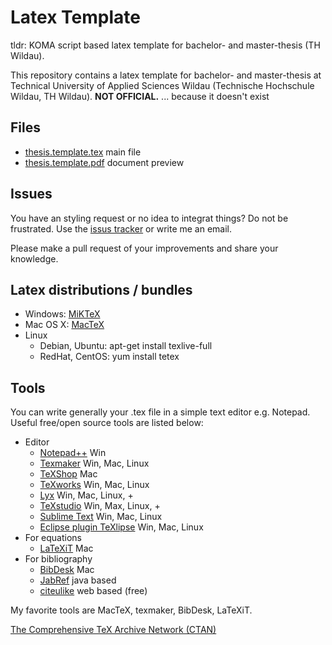 # Latex Template

tldr: KOMA script based latex template for bachelor- and master-thesis (TH Wildau).

This repository contains a latex template for bachelor- and master-thesis at Technical University of Applied Sciences Wildau (Technische Hochschule Wildau, TH Wildau). **NOT OFFICIAL.** ... because it doesn't exist

## Files
- [thesis.template.tex](thesis.template.tex) main file
- [thesis.template.pdf](https://github.com/der-basti/de.th.wildau.latex/raw/master/thesis.template.pdf) document preview

## Issues
You have an styling request or no idea to integrat things? Do not be frustrated. Use the [issus tracker](https://github.com/der-basti/de.th.wildau.latex/issues) or write me an email.

Please make a pull request of your improvements and share your knowledge.

## Latex distributions / bundles

- Windows: [MiKTeX](http://miktex.org/)
- Mac OS X: [MacTeX](https://www.tug.org/mactex/)
- Linux
	- Debian, Ubuntu: apt-get install texlive-full
	- RedHat, CentOS: yum install tetex

## Tools

You can write generally your .tex file in a simple text editor e.g. Notepad.
Useful free/open source tools are listed below:

- Editor
	- [Notepad++](https://notepad-plus-plus.org/) Win
	- [Texmaker](https://www.xm1math.net/texmaker/) Win, Mac, Linux
	- [TeXShop](http://pages.uoregon.edu/koch/texshop/) Mac
	- [TeXworks](https://www.tug.org/texworks/) Win, Mac, Linux
	- [Lyx](http://www.lyx.org/) Win, Mac, Linux, +
	- [TeXstudio](http://texstudio.sourceforge.net/) Win, Max, Linux, +
	- [Sublime Text](https://www.sublimetext.com/) Win, Mac, Linux
	- [Eclipse plugin TeXlipse](http://texlipse.sourceforge.net/) Win, Mac, Linux
- For equations
	- [LaTeXiT](https://www.chachatelier.fr/latexit/) Mac
- For bibliography
	- [BibDesk](http://bibdesk.sourceforge.net/) Mac
	- [JabRef](http://jabref.sourceforge.net/) java based
	- [citeulike](http://www.citeulike.org/) web based (free)

My favorite tools are MacTeX, texmaker, BibDesk, LaTeXiT.

[The Comprehensive TeX Archive Network (CTAN)](https://www.ctan.org/)
